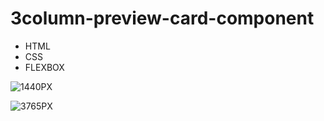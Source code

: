 # 3column-preview-card-component
- HTML
- CSS
- FLEXBOX

![1440PX](https://user-images.githubusercontent.com/4503482/113949355-b0ccba00-97d4-11eb-9088-1ed9bc4173f5.png)

![3765PX](https://user-images.githubusercontent.com/4503482/113949369-baeeb880-97d4-11eb-98d9-8379d05c0ca9.png)
